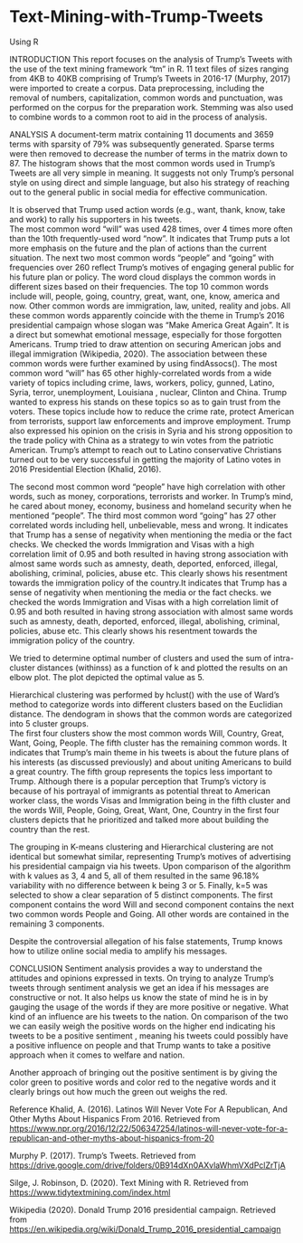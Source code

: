 # Text-Mining-with-Trump-Tweets
Using R

INTRODUCTION
This report focuses on the analysis of Trump’s Tweets with the use of the text mining framework “tm” in R.
11 text files of sizes ranging from 4KB to 40KB comprising of Trump’s Tweets in 2016-17 (Murphy, 2017) were imported to create a
corpus.  Data preprocessing, including the removal of numbers, capitalization, common words and punctuation, was performed on the
corpus for the preparation work.  Stemming was also used to combine words to a common root to aid in the process of analysis.  

ANALYSIS
A document-term matrix containing 11 documents and 3659 terms with sparsity of 79% was subsequently generated.  Sparse terms were
then removed to decrease the number of terms in the matrix down to 87.  The histogram shows that the most common words
used in Trump’s Tweets are all very simple in meaning.  It suggests not only Trump’s personal style on using direct and simple
language, but also his strategy of reaching out to the general public in social media for effective communication.  

It is observed that Trump used action words (e.g., want, thank, know, take and work) to rally his supporters in his tweets.  
The most common word “will” was used 428 times, over 4 times more often than the 10th frequently-used word “now”.  It indicates 
that Trump puts a lot more emphasis on the future and the plan of actions than the current situation.  The next two most common 
words “people” and “going” with frequencies over 260 reflect Trump’s motives of engaging general public for his future plan or 
policy.  The word cloud displays the common words in different sizes based on their frequencies.  The top 10 common 
words include will, people, going, country, great, want, one, know, america and now.  Other common words are immigration, law, 
united, reality and jobs.  All these common words apparently coincide with the theme in Trump’s 2016 presidential campaign whose
slogan was “Make America Great Again”.  It is a direct but somewhat emotional message, especially for those forgotten Americans.  Trump tried to draw attention on securing American jobs and illegal immigration (Wikipedia, 2020).
The association between these common words were further examined by using findAssocs().  The most common word “will” has 65 
other highly-correlated words from a wide variety of topics including crime, laws, workers, policy, gunned, Latino, Syria, terror,
unemployment, Louisiana , nuclear, Clinton and China.  Trump wanted to express his stands on these topics so as to gain trust 
from the voters.  These topics include how to reduce the crime rate, protect American from terrorists, support law enforcements 
and improve employment.  Trump also expressed his opinion on the crisis in Syria and his strong opposition to the trade policy 
with China as a strategy to win votes from the patriotic American.  Trump’s attempt to reach out to Latino conservative Christians
turned out to be very successful in getting the majority of Latino votes in 2016 Presidential Election (Khalid, 2016).  

The second most common word “people” have high correlation with other words, such as money, corporations, terrorists and worker.
In Trump’s mind, he cared about money, economy, business and homeland security when he mentioned “people”.  The third most common
word “going” has 27 other correlated words including hell, unbelievable, mess and wrong.  It indicates that Trump has a sense of
negativity when mentioning the media or the fact checks. We checked the words Immigration and Visas with a high correlation limit
of 0.95 and both resulted in having strong association with almost same words such as amnesty, death, deported, enforced, illegal,
abolishing, criminal, policies, abuse etc. This clearly shows his resentment towards the immigration policy of the country.It 
indicates that Trump has a sense of negativity when mentioning the media or the fact checks. we checked the words Immigration and
Visas with a high correlation limit of 0.95 and both resulted in having strong association with almost same words such as amnesty,
death, deported, enforced, illegal, abolishing, criminal, policies, abuse etc. This clearly shows his resentment towards the 
immigration policy of the country.

We tried to determine optimal number of clusters and used the sum of intra-cluster distances (withinss) as a function of k and 
plotted the results on an elbow plot. The plot depicted the optimal value as 5.

Hierarchical clustering was performed by hclust() with the use of Ward’s method to categorize words into different clusters based
on the Euclidian distance.  The dendogram in shows that the common words are categorized into 5 cluster groups.  
The first four clusters show the most common words Will, Country, Great, Want, Going, People.  The fifth cluster has the remaining
common words. It indicates that Trump’s main theme in his tweets is about the future plans of his interests (as discussed previously)
and about uniting Americans to build a great country.  The fifth group represents the topics less important to Trump. Although 
there is a popular perception that Trump’s victory is because of his portrayal of immigrants as potential threat to American 
worker class, the words Visas and Immigration being in the fifth cluster and the words Will, People, Going, Great, Want, One, 
Country in the first four clusters depicts that he prioritized and talked more about building the country than the rest.

The grouping in K-means clustering and Hierarchical clustering are not identical but somewhat similar, representing Trump’s 
motives of advertising his presidential campaign via his tweets.  Upon comparison of the algorithm with k values as 3, 4 and 5, 
all of them resulted in the same 96.18% variability with no difference between k being 3 or 5.  Finally, k=5 was selected to 
show a clear separation of 5 distinct components. The first component contains the word Will and second component contains the 
next two common words People and Going. All other words are contained in the remaining 3 components.  

Despite the controversial allegation of his false statements, Trump knows how to utilize online social media to amplify his messages. 

CONCLUSION
Sentiment analysis provides a way to understand the attitudes and opinions expressed in texts. On trying to analyze Trump’s tweets
through sentiment analysis we get an idea if his messages are constructive or not. It also helps us know the state of mind he is
in by gauging the usage of the words if they are more positive or negative. What kind of an influence are his tweets to the 
nation. On comparison of the two we can easily weigh the positive words on the higher end indicating his tweets to be a positive
sentiment , meaning his tweets could possibly have a positive influence on people and that Trump wants to take a positive 
approach when it comes to welfare and nation.

Another approach of bringing out the positive sentiment is by giving the color green to positive words and color red to the 
negative words and it clearly brings out how much the green out weighs the red.
 

Reference
Khalid, A. (2016).  Latinos Will Never Vote For A Republican, And Other Myths About Hispanics From 2016.  Retrieved from https://www.npr.org/2016/12/22/506347254/latinos-will-never-vote-for-a-republican-and-other-myths-about-hispanics-from-20

Murphy P. (2017).  Trump’s Tweets. Retrieved from https://drive.google.com/drive/folders/0B914dXn0AXvlaWhmVXdPclZrTjA

Silge, J. Robinson, D. (2020). Text Mining with R. Retrieved from https://www.tidytextmining.com/index.html

Wikipedia (2020).  Donald Trump 2016 presidential campaign.  Retrieved from https://en.wikipedia.org/wiki/Donald_Trump_2016_presidential_campaign

